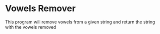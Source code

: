 # Vowels Remover
This program will remove vowels from a given string and return the string with the vowels removed
